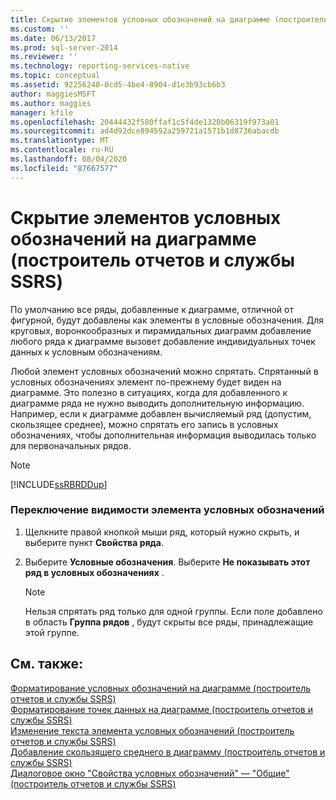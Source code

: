```yaml
---
title: Скрытие элементов условных обозначений на диаграмме (построитель отчетов и службы SSRS) | Документы Майкрософт
ms.custom: ''
ms.date: 06/13/2017
ms.prod: sql-server-2014
ms.reviewer: ''
ms.technology: reporting-services-native
ms.topic: conceptual
ms.assetid: 92256240-0cd5-4be4-8904-d1e3b93cb6b3
author: maggiesMSFT
ms.author: maggies
manager: kfile
ms.openlocfilehash: 20444432f580ffaf1c5f4de1320b06319f973a01
ms.sourcegitcommit: ad4d92dce894592a259721a1571b1d8736abacdb
ms.translationtype: MT
ms.contentlocale: ru-RU
ms.lasthandoff: 08/04/2020
ms.locfileid: "87667577"
---
```

# <a name="hide-legend-items-on-the-chart-report-builder-and-ssrs"></a>Скрытие элементов условных обозначений на диаграмме (построитель отчетов и службы SSRS)
  По умолчанию все ряды, добавленные к диаграмме, отличной от фигурной, будут добавлены как элементы в условные обозначения. Для круговых, воронкообразных и пирамидальных диаграмм добавление любого ряда к диаграмме вызовет добавление индивидуальных точек данных к условным обозначениям.  
  
 Любой элемент условных обозначений можно спрятать. Спрятанный в условных обозначениях элемент по-прежнему будет виден на диаграмме. Это полезно в ситуациях, когда для добавленного к диаграмме ряда не нужно выводить дополнительную информацию. Например, если к диаграмме добавлен вычисляемый ряд (допустим, скользящее среднее), можно спрятать его запись в условных обозначениях, чтобы дополнительная информация выводилась только для первоначальных рядов.  
  
> [!NOTE]  
>  [!INCLUDE[ssRBRDDup](../../includes/ssrbrddup-md.md)]  
  
### <a name="to-hide-an-item-from-display-in-the-legend"></a>Переключение видимости элемента условных обозначений  
  
1.  Щелкните правой кнопкой мыши ряд, который нужно скрыть, и выберите пункт **Свойства ряда**.  
  
2.  Выберите **Условные обозначения**. Выберите **Не показывать этот ряд в условных обозначениях** .  
  
    > [!NOTE]  
    >  Нельзя спрятать ряд только для одной группы. Если поле добавлено в область **Группа рядов** , будут скрыты все ряды, принадлежащие этой группе.  
  
## <a name="see-also"></a>См. также:  
 [Форматирование условных обозначений на диаграмме (построитель отчетов и службы SSRS)](chart-legend-formatting-report-builder.md)   
 [Форматирование точек данных на диаграмме (построитель отчетов и службы SSRS)](formatting-data-points-on-a-chart-report-builder-and-ssrs.md)   
 [Изменение текста элемента условных обозначений (построитель отчетов и службы SSRS)](chart-legend-change-item-text-report-builder.md)   
 [Добавление скользящего среднего в диаграмму (построитель отчетов и службы SSRS)](add-a-moving-average-to-a-chart-report-builder-and-ssrs.md)   
 [Диалоговое окно "Свойства условных обозначений" — "Общие" (построитель отчетов и службы SSRS)](../legend-properties-dialog-box-general-report-builder-and-ssrs.md)  
  
  
